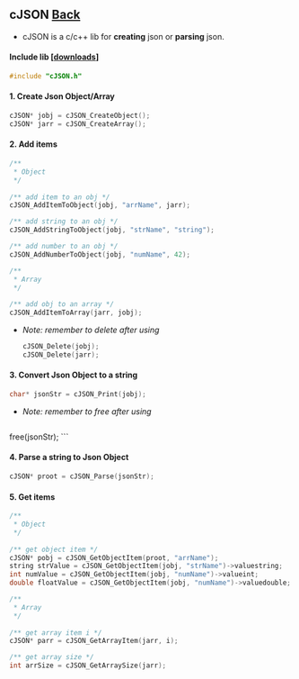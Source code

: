 ## cJSON [Back](./../c.md)

- cJSON is a c/c++ lib for **creating** json or **parsing** json.

#### Include lib [[**downloads**](https://github.com/aleen42/PersonalWiki/blob/master/Programming/c/CJson/cjson.zip?raw=true)]

```c
#include "cJSON.h"
```

#### 1. Create Json Object/Array

```c
cJSON* jobj = cJSON_CreateObject();
cJSON* jarr = cJSON_CreateArray();
```

#### 2. Add items

```c
/**
 * Object
 */
 
/** add item to an obj */
cJSON_AddItemToObject(jobj, "arrName", jarr);

/** add string to an obj */
cJSON_AddStringToObject(jobj, "strName", "string");

/** add number to an obj */
cJSON_AddNumberToObject(jobj, "numName", 42);

/**
 * Array
 */
 
/** add obj to an array */
cJSON_AddItemToArray(jarr, jobj);
```

- *Note: remember to delete after using*
    ```c
    cJSON_Delete(jobj);
    cJSON_Delete(jarr);
    ```

#### 3. Convert Json Object to a string

```c
char* jsonStr = cJSON_Print(jobj);
```

- *Note: remember to free after using*
    ```c
free(jsonStr);
    ```

#### 4. Parse a string to Json Object

```c
cJSON* proot = cJSON_Parse(jsonStr);
```

#### 5. Get items

```c
/**
 * Object
 */
 
/** get object item */
cJSON* pobj = cJSON_GetObjectItem(proot, "arrName");
string strValue = cJSON_GetObjectItem(jobj, "strName")->valuestring;
int numValue = cJSON_GetObjectItem(jobj, "numName")->valueint;
double floatValue = cJSON_GetObjectItem(jobj, "numName")->valuedouble;

/**
 * Array
 */
 
/** get array item i */
cJSON* parr = cJSON_GetArrayItem(jarr, i);

/** get array size */
int arrSize = cJSON_GetArraySize(jarr);
```

